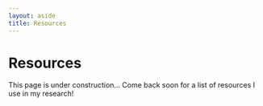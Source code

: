 ```yaml
---
layout: aside
title: Resources
---
```


Resources
========

This page is under construction… Come back soon for a list of resources I use in my research!